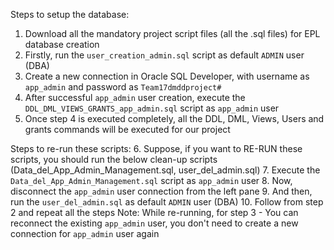 Steps to setup the database:
1. Download all the mandatory project script files (all the .sql files) for EPL database creation
2. Firstly, run the `user_creation_admin.sql` script as default `ADMIN` user (DBA)
3. Create a new connection in Oracle SQL Developer, with username as `app_admin` and password as `Team17dmddproject#`
4. After successful `app_admin` user creation, execute the `DDL_DML_VIEWS_GRANTS_app_admin.sql` script as `app_admin` user
5. Once step 4 is executed completely, all the DDL, DML, Views, Users and grants commands will be executed for our project

Steps to re-run these scripts:
6. Suppose, if you want to RE-RUN these scripts, you should run the below clean-up scripts (Data_del_App_Admin_Management.sql, user_del_admin.sql)
7. Execute the `Data_del_App_Admin_Management.sql` script as `app_admin` user
8. Now, disconnect the `app_admin` user connection from the left pane
9.  And then, run the `user_del_admin.sql` as default `ADMIN` user (DBA)
10. Follow from step 2 and repeat all the steps 
    Note: While re-running, for step 3 - You can reconnect the existing `app_admin` user, you don't need to create a new connection for `app_admin` user again

